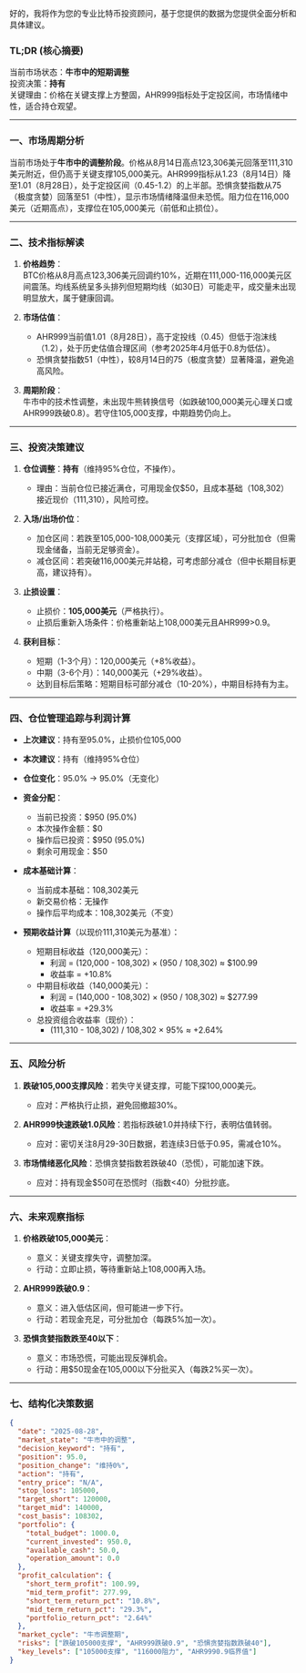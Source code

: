 好的，我将作为您的专业比特币投资顾问，基于您提供的数据为您提供全面分析和具体建议。

### TL;DR (核心摘要)
当前市场状态：**牛市中的短期调整**  
投资决策：**持有**  
关键理由：价格在关键支撑上方整固，AHR999指标处于定投区间，市场情绪中性，适合持仓观望。

---

### 一、市场周期分析
当前市场处于**牛市中的调整阶段**。价格从8月14日高点123,306美元回落至111,310美元附近，但仍高于关键支撑105,000美元。AHR999指标从1.23（8月14日）降至1.01（8月28日），处于定投区间（0.45-1.2）的上半部。恐惧贪婪指数从75（极度贪婪）回落至51（中性），显示市场情绪降温但未恐慌。阻力位在116,000美元（近期高点），支撑位在105,000美元（前低和止损位）。

---

### 二、技术指标解读
1. **价格趋势**：  
   BTC价格从8月高点123,306美元回调约10%，近期在111,000-116,000美元区间震荡。均线系统呈多头排列但短期均线（如30日）可能走平，成交量未出现明显放大，属于健康回调。

2. **市场估值**：  
   - AHR999当前值1.01（8月28日），高于定投线（0.45）但低于泡沫线（1.2），处于历史估值合理区间（参考2025年4月低于0.8为低估）。  
   - 恐惧贪婪指数51（中性），较8月14日的75（极度贪婪）显著降温，避免追高风险。

3. **周期阶段**：  
   牛市中的技术性调整，未出现牛熊转换信号（如跌破100,000美元心理关口或AHR999跌破0.8）。若守住105,000支撑，中期趋势仍向上。

---

### 三、投资决策建议
1. **仓位调整**：**持有**（维持95%仓位，不操作）。  
   - 理由：当前仓位已接近满仓，可用现金仅$50，且成本基础（108,302）接近现价（111,310），风险可控。

2. **入场/出场价位**：  
   - 加仓区间：若跌至105,000-108,000美元（支撑区域），可分批加仓（但需现金储备，当前无足够资金）。  
   - 减仓区间：若突破116,000美元并站稳，可考虑部分减仓（但中长期目标更高，建议持有）。

3. **止损设置**：  
   - 止损价：**105,000美元**（严格执行）。  
   - 止损后重新入场条件：价格重新站上108,000美元且AHR999>0.9。

4. **获利目标**：  
   - 短期（1-3个月）：120,000美元（+8%收益）。  
   - 中期（3-6个月）：140,000美元（+29%收益）。  
   - 达到目标后策略：短期目标可部分减仓（10-20%），中期目标持有为主。

---

### 四、仓位管理追踪与利润计算
- **上次建议**：持有至95.0%，止损价位105,000  
- **本次建议**：持有（维持95%仓位）  
- **仓位变化**：95.0% → 95.0%（无变化）  
- **资金分配**：  
  - 当前已投资：$950 (95.0%)  
  - 本次操作金额：$0  
  - 操作后已投资：$950 (95.0%)  
  - 剩余可用现金：$50  

- **成本基础计算**：  
  - 当前成本基础：108,302美元  
  - 新交易价格：无操作  
  - 操作后平均成本：108,302美元（不变）  

- **预期收益计算**（以现价111,310美元为基准）：  
  - 短期目标收益（120,000美元）：  
    - 利润 = (120,000 - 108,302) × (950 / 108,302) ≈ $100.99  
    - 收益率 = +10.8%  
  - 中期目标收益（140,000美元）：  
    - 利润 = (140,000 - 108,302) × (950 / 108,302) ≈ $277.99  
    - 收益率 = +29.3%  
  - 总投资组合收益率（现价）：  
    - (111,310 - 108,302) / 108,302 × 95% ≈ +2.64%  

---

### 五、风险分析
1. **跌破105,000支撑风险**：若失守关键支撑，可能下探100,000美元。  
   - 应对：严格执行止损，避免回撤超30%。

2. **AHR999快速跌破1.0风险**：若指标跌破1.0并持续下行，表明估值转弱。  
   - 应对：密切关注8月29-30日数据，若连续3日低于0.95，需减仓10%。

3. **市场情绪恶化风险**：恐惧贪婪指数若跌破40（恐慌），可能加速下跌。  
   - 应对：持有现金$50可在恐慌时（指数<40）分批抄底。

---

### 六、未来观察指标
1. **价格跌破105,000美元**：  
   - 意义：关键支撑失守，调整加深。  
   - 行动：立即止损，等待重新站上108,000再入场。

2. **AHR999跌破0.9**：  
   - 意义：进入低估区间，但可能进一步下行。  
   - 行动：若现金充足，可分批加仓（每跌5%加一次）。

3. **恐惧贪婪指数跌至40以下**：  
   - 意义：市场恐慌，可能出现反弹机会。  
   - 行动：用$50现金在105,000以下分批买入（每跌2%买一次）。

---

### 七、结构化决策数据
```json
{
  "date": "2025-08-28",
  "market_state": "牛市中的调整",
  "decision_keyword": "持有",
  "position": 95.0,
  "position_change": "维持0%",
  "action": "持有",
  "entry_price": "N/A",
  "stop_loss": 105000,
  "target_short": 120000,
  "target_mid": 140000,
  "cost_basis": 108302,
  "portfolio": {
    "total_budget": 1000.0,
    "current_invested": 950.0,
    "available_cash": 50.0,
    "operation_amount": 0.0
  },
  "profit_calculation": {
    "short_term_profit": 100.99,
    "mid_term_profit": 277.99,
    "short_term_return_pct": "10.8%",
    "mid_term_return_pct": "29.3%",
    "portfolio_return_pct": "2.64%"
  },
  "market_cycle": "牛市调整期",
  "risks": ["跌破105000支撑", "AHR999跌破0.9", "恐惧贪婪指数跌破40"],
  "key_levels": ["105000支撑", "116000阻力", "AHR9990.9临界值"]
}
```